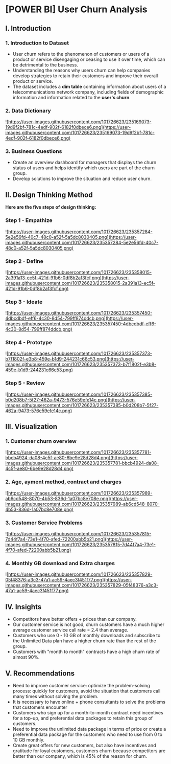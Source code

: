 # [POWER BI] User Churn Analysis

## I. Introduction

### 1. Introduction to Dataset

- User churn refers to the phenomenon of customers or users of a product or service disengaging or ceasing to use it over time, which can be detrimental to the business.
- Understanding the reasons why users churn can help companies develop strategies to retain their customers and improve their overall product or service.
- The dataset includes a **dim table** containing information about users of a telecommunications network company, including fields of demographic information and information related to the **user's churn**.

### 2. Data Dictionary

![https://user-images.githubusercontent.com/101726623/235169073-19d9f2bf-781c-4edf-902f-6182f0dbece6.png](https://user-images.githubusercontent.com/101726623/235169073-19d9f2bf-781c-4edf-902f-6182f0dbece6.png)

### 3. Business Questions

- Create an overview dashboard for managers that displays the churn status of users and helps identify which users are part of the churn group.
- Develop solutions to improve the situation and reduce user churn.

## II. Design Thinking Method

**Here are the five steps of design thinking:**

### Step 1 - Empathize

![https://user-images.githubusercontent.com/101726623/235357284-5e2e56fd-40c7-48c0-a52f-5a5dc8030405.png](https://user-images.githubusercontent.com/101726623/235357284-5e2e56fd-40c7-48c0-a52f-5a5dc8030405.png)

### Step 2 - Define

![https://user-images.githubusercontent.com/101726623/235358015-2a391a13-ec5f-421d-91b6-0df8b2af3fcf.png](https://user-images.githubusercontent.com/101726623/235358015-2a391a13-ec5f-421d-91b6-0df8b2af3fcf.png)

### Step 3 - Ideate

![https://user-images.githubusercontent.com/101726623/235357450-4dbcdbdf-eff6-4c30-8d54-799ff874ddcb.png](https://user-images.githubusercontent.com/101726623/235357450-4dbcdbdf-eff6-4c30-8d54-799ff874ddcb.png)

### Step 4 - Prototype

![https://user-images.githubusercontent.com/101726623/235357373-b7f1802f-e3b8-459e-b1d9-244231c66c53.png](https://user-images.githubusercontent.com/101726623/235357373-b7f1802f-e3b8-459e-b1d9-244231c66c53.png)

### Step 5 - Review

![https://user-images.githubusercontent.com/101726623/235357385-b0d208b7-5f27-462a-9473-576e59efe14c.png](https://user-images.githubusercontent.com/101726623/235357385-b0d208b7-5f27-462a-9473-576e59efe14c.png)

## III. Visualization

### 1. Customer churn overview

![https://user-images.githubusercontent.com/101726623/235357781-bbcb4924-da08-4c5f-ae80-6be9e28d28d4.png](https://user-images.githubusercontent.com/101726623/235357781-bbcb4924-da08-4c5f-ae80-6be9e28d28d4.png)

### 2. Age, ayment method, contract and charges

![https://user-images.githubusercontent.com/101726623/235357989-ab6cd548-8070-4b53-836d-1a07bc8e708e.png](https://user-images.githubusercontent.com/101726623/235357989-ab6cd548-8070-4b53-836d-1a07bc8e708e.png)

### 3. Customer Service Problems

![https://user-images.githubusercontent.com/101726623/235357815-7d44f7a4-73e1-4f70-afed-72200abb5b21.png](https://user-images.githubusercontent.com/101726623/235357815-7d44f7a4-73e1-4f70-afed-72200abb5b21.png)

### 4. Monthly GB download and Extra charges

![https://user-images.githubusercontent.com/101726623/235357829-05f48376-a3c3-47a1-ac59-4aec3f451f77.png](https://user-images.githubusercontent.com/101726623/235357829-05f48376-a3c3-47a1-ac59-4aec3f451f77.png)

## IV. Insights

- Competitors have better offers + prices than our company.
- Our customer service is not good, churn customers have a much higher average customer service call rate = 2.4 than average.
- Customers who use 0 - 10 GB of monthly downloads and subscribe to the Unlimited Data plan have a higher churn rate than the rest of the group.
- Customers with "month to month" contracts have a high churn rate of almost 90%.

## V. Recommendations

- Need to improve customer service: optimize the problem-solving process: quickly for customers, avoid the situation that customers call many times without solving the problem.
- It is necessary to have online + phone consultants to solve the problems that customers encounter
- Customers who sign up for a month-to-month contract need incentives for a top-up, and preferential data packages to retain this group of customers.
- Need to improve the unlimited data package in terms of price or create a preferential data package for the customers who need to use from 0 to 10 GB monthly.
- Create great offers for new customers, but also have incentives and gratitude for loyal customers, customers churn because competitors are better than our company, which is 45% of the reason for churn.
